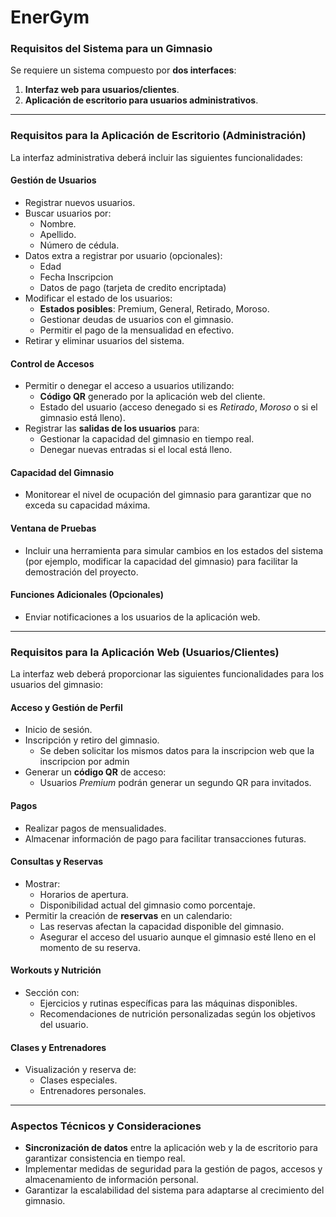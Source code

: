 # EnerGym
### Requisitos del Sistema para un Gimnasio

Se requiere un sistema compuesto por **dos interfaces**:  
1. **Interfaz web para usuarios/clientes**.  
2. **Aplicación de escritorio para usuarios administrativos**.

---

### **Requisitos para la Aplicación de Escritorio (Administración)**

La interfaz administrativa deberá incluir las siguientes funcionalidades:

#### **Gestión de Usuarios**
- Registrar nuevos usuarios.
- Buscar usuarios por:
  - Nombre.
  - Apellido.
  - Número de cédula.
- Datos extra a registrar por usuario (opcionales):
  - Edad
  - Fecha Inscripcion
  - Datos de pago (tarjeta de credito encriptada)
- Modificar el estado de los usuarios:
  - **Estados posibles**: Premium, General, Retirado, Moroso.
  - Gestionar deudas de usuarios con el gimnasio.
  - Permitir el pago de la mensualidad en efectivo.
- Retirar y eliminar usuarios del sistema.

#### **Control de Accesos**
- Permitir o denegar el acceso a usuarios utilizando:
  - **Código QR** generado por la aplicación web del cliente.
  - Estado del usuario (acceso denegado si es *Retirado*, *Moroso* o si el gimnasio está lleno).  
- Registrar las **salidas de los usuarios** para:
  - Gestionar la capacidad del gimnasio en tiempo real.
  - Denegar nuevas entradas si el local está lleno.

#### **Capacidad del Gimnasio**
- Monitorear el nivel de ocupación del gimnasio para garantizar que no exceda su capacidad máxima.

#### **Ventana de Pruebas**
- Incluir una herramienta para simular cambios en los estados del sistema (por ejemplo, modificar la capacidad del gimnasio) para facilitar la demostración del proyecto.

#### **Funciones Adicionales (Opcionales)**
- Enviar notificaciones a los usuarios de la aplicación web.

---

### **Requisitos para la Aplicación Web (Usuarios/Clientes)**

La interfaz web deberá proporcionar las siguientes funcionalidades para los usuarios del gimnasio:

#### **Acceso y Gestión de Perfil**
- Inicio de sesión.
- Inscripción y retiro del gimnasio.
  - Se deben solicitar los mismos datos para la inscripcion web que la inscripcion por admin
- Generar un **código QR** de acceso:
  - Usuarios *Premium* podrán generar un segundo QR para invitados.

#### **Pagos**
- Realizar pagos de mensualidades.
- Almacenar información de pago para facilitar transacciones futuras.

#### **Consultas y Reservas**
- Mostrar:
  - Horarios de apertura.
  - Disponibilidad actual del gimnasio como porcentaje.
- Permitir la creación de **reservas** en un calendario:
  - Las reservas afectan la capacidad disponible del gimnasio.
  - Asegurar el acceso del usuario aunque el gimnasio esté lleno en el momento de su reserva.

#### **Workouts y Nutrición**
- Sección con:
  - Ejercicios y rutinas específicas para las máquinas disponibles.
  - Recomendaciones de nutrición personalizadas según los objetivos del usuario.

#### **Clases y Entrenadores**
- Visualización y reserva de:
  - Clases especiales.
  - Entrenadores personales.

---

### **Aspectos Técnicos y Consideraciones**
- **Sincronización de datos** entre la aplicación web y la de escritorio para garantizar consistencia en tiempo real.
- Implementar medidas de seguridad para la gestión de pagos, accesos y almacenamiento de información personal.
- Garantizar la escalabilidad del sistema para adaptarse al crecimiento del gimnasio.
